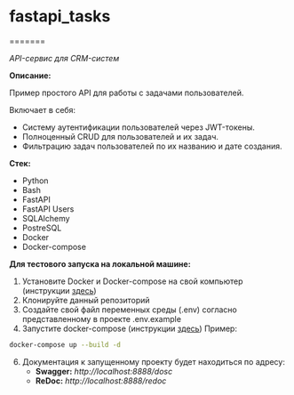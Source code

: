 # fastapi_tasks
=======

_API-сервис для CRM-систем_

**Описание:**

Пример простого API для работы с задачами пользователей.

Включает в себя:

- Систему аутентификации пользователей через JWT-токены.
- Полноценный CRUD для пользователей и их задач.
- Фильтрацию задач пользователей по их названию и дате создания.


**Стек:**

- Python
- Bash
- FastAPI
- FastAPI Users
- SQLAlchemy
- PostreSQL
- Docker
- Docker-compose

**Для тестового запуска на локальной машине:**

1. Установите Docker и Docker-compose на свой компьютер (инструкции [здесь](https://docs.docker.com/engine/install/))
2. Клонируйте данный репозиторий
3. Создайте свой файл переменных среды (.env) согласно представленному в проекте .env.example
4. Запустите docker-compose (инструкции [здесь](https://docs.docker.com/get-started/08_using_compose/#run-the-application-stack))
Пример:
```bash
docker-compose up --build -d
```
6. Документация к запущенному проекту будет находиться по адресу:
   - **Swagger:** _http://localhost:8888/dosc_
   -  **ReDoc:** _http://localhost:8888/redoc_

